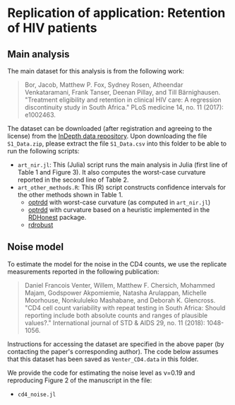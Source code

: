 # Replication of application: Retention of HIV patients

## Main analysis

The main dataset for this analysis is from the following work:

  >Bor, Jacob, Matthew P. Fox, Sydney Rosen, Atheendar Venkataramani, Frank Tanser, Deenan Pillay, and Till Bärnighausen. "Treatment eligibility and retention in clinical HIV care: A regression discontinuity study in South Africa." PLoS medicine 14, no. 11 (2017): e1002463.

The dataset can be downloaded (after registration and agreeing to the license) from the [InDepth data repository](https://www.indepth-ishare.org/index.php/catalog/140/study-description). Upon downloading the file `S1_Data.zip`, please extract the file `S1_Data.csv` into this folder to be able to run the following scripts:

* `art_nir.jl`: This (Julia) script runs the main analysis in Julia (first line of Table 1 and Figure 3). It also computes the worst-case curvature reported in the second line of Table 2. 
* `art_other_methods.R`: This (R) script constructs confidence intervals for the other methods shown in Table 1.
  * [optrdd](https://github.com/swager/optrdd) with worst-case curvature (as computed in `art_nir.jl`)
  * [optrdd](https://github.com/swager/optrdd) with curvature based on a heuristic implemented in the [RDHonest](https://github.com/kolesarm/RDHonest) package.
  * [rdrobust](https://rdpackages.github.io/rdrobust/)



## Noise model 

To estimate the model for the noise in the CD4 counts, we use the replicate measurements reported in the following publication:

  >Daniel Francois Venter, Willem, Matthew F. Chersich, Mohammed Majam, Godspower Akpomiemie, Natasha Arulappan, Michelle Moorhouse, Nonkululeko Mashabane, and Deborah K. Glencross. "CD4 cell count variability with repeat testing in South Africa: Should reporting include both absolute counts and ranges of plausible values?." International journal of STD & AIDS 29, no. 11 (2018): 1048-1056.

Instructions for accessing the dataset are specified in the above paper (by contacting the paper's corresponding author). The code below assumes that this dataset has been saved as `Venter_CD4.data` in this folder.

We provide the code for estimating the noise level as ν=0.19 and reproducing Figure 2 of the manuscript in the file: 
* `cd4_noise.jl`
